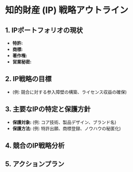 # 知的財産 (IP) 戦略アウトライン

## 1. IPポートフォリオの現状
- **特許:**
- **商標:**
- **著作権:**
- **営業秘密:**

## 2. IP戦略の目標
- (例: 競合に対する参入障壁の構築、ライセンス収益の確保)

## 3. 主要なIPの特定と保護方針
- **保護対象:** (例: コア技術、製品デザイン、ブランド名)
- **保護方法:** (例: 特許出願、商標登録、ノウハウの秘匿化)

## 4. 競合のIP戦略分析

## 5. アクションプラン

